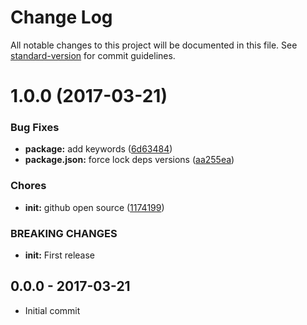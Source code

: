 # Change Log

All notable changes to this project will be documented in this file. See [standard-version](https://github.com/conventional-changelog/standard-version) for commit guidelines.

<a name="1.0.0"></a>
# 1.0.0 (2017-03-21)


### Bug Fixes

* **package:** add keywords ([6d63484](https://github.com/tunnckoCore/dush-methods/commit/6d63484))
* **package.json:** force lock deps versions ([aa255ea](https://github.com/tunnckoCore/dush-methods/commit/aa255ea))


### Chores

* **init:** github open source ([1174199](https://github.com/tunnckoCore/dush-methods/commit/1174199))


### BREAKING CHANGES

* **init:** First release





## 0.0.0 - 2017-03-21
- Initial commit